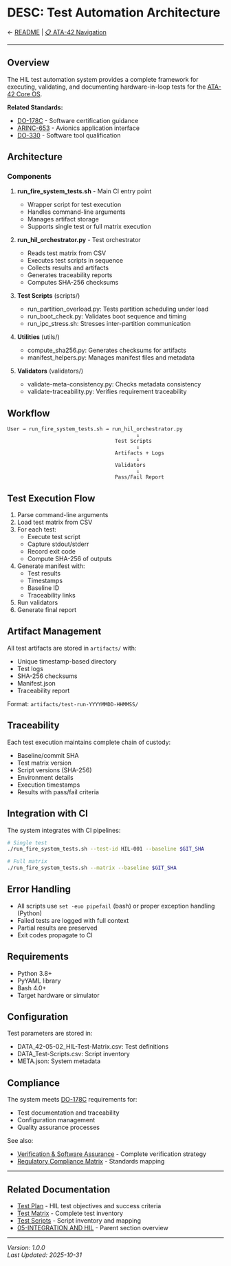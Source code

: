# DESC: Test Automation Architecture

← [README](README.md) | [📋 ATA-42 Navigation](../../NAVIGATION.md)

---

## Overview

The HIL test automation system provides a complete framework for executing, validating, and documenting hardware-in-loop tests for the [ATA-42 Core OS](../../README.md).

**Related Standards:**
- [DO-178C](../../01-GENERAL/DATA_42-01-06_Reference-Standards.csv) - Software certification guidance
- [ARINC-653](../../01-GENERAL/DATA_42-01-06_Reference-Standards.csv) - Avionics application interface
- [DO-330](../../01-GENERAL/DATA_42-01-02_Regulatory-Compliance-Matrix.csv) - Software tool qualification

## Architecture

### Components

1. **run_fire_system_tests.sh** - Main CI entry point
   - Wrapper script for test execution
   - Handles command-line arguments
   - Manages artifact storage
   - Supports single test or full matrix execution

2. **run_hil_orchestrator.py** - Test orchestrator
   - Reads test matrix from CSV
   - Executes test scripts in sequence
   - Collects results and artifacts
   - Generates traceability reports
   - Computes SHA-256 checksums

3. **Test Scripts** (scripts/)
   - run_partition_overload.py: Tests partition scheduling under load
   - run_boot_check.py: Validates boot sequence and timing
   - run_ipc_stress.sh: Stresses inter-partition communication

4. **Utilities** (utils/)
   - compute_sha256.py: Generates checksums for artifacts
   - manifest_helpers.py: Manages manifest files and metadata

5. **Validators** (validators/)
   - validate-meta-consistency.py: Checks metadata consistency
   - validate-traceability.py: Verifies requirement traceability

## Workflow

```
User → run_fire_system_tests.sh → run_hil_orchestrator.py
                                          ↓
                                   Test Scripts
                                          ↓
                                   Artifacts + Logs
                                          ↓
                                   Validators
                                          ↓
                                   Pass/Fail Report
```

## Test Execution Flow

1. Parse command-line arguments
2. Load test matrix from CSV
3. For each test:
   - Execute test script
   - Capture stdout/stderr
   - Record exit code
   - Compute SHA-256 of outputs
4. Generate manifest with:
   - Test results
   - Timestamps
   - Baseline ID
   - Traceability links
5. Run validators
6. Generate final report

## Artifact Management

All test artifacts are stored in `artifacts/` with:
- Unique timestamp-based directory
- Test logs
- SHA-256 checksums
- Manifest.json
- Traceability report

Format: `artifacts/test-run-YYYYMMDD-HHMMSS/`

## Traceability

Each test execution maintains complete chain of custody:
- Baseline/commit SHA
- Test matrix version
- Script versions (SHA-256)
- Environment details
- Execution timestamps
- Results with pass/fail criteria

## Integration with CI

The system integrates with CI pipelines:
```bash
# Single test
./run_fire_system_tests.sh --test-id HIL-001 --baseline $GIT_SHA

# Full matrix
./run_fire_system_tests.sh --matrix --baseline $GIT_SHA
```

## Error Handling

- All scripts use `set -euo pipefail` (bash) or proper exception handling (Python)
- Failed tests are logged with full context
- Partial results are preserved
- Exit codes propagate to CI

## Requirements

- Python 3.8+
- PyYAML library
- Bash 4.0+
- Target hardware or simulator

## Configuration

Test parameters are stored in:
- DATA_42-05-02_HIL-Test-Matrix.csv: Test definitions
- DATA_Test-Scripts.csv: Script inventory
- META.json: System metadata

## Compliance

The system meets [DO-178C](../../01-GENERAL/DATA_42-01-06_Reference-Standards.csv) requirements for:
- Test documentation and traceability
- Configuration management
- Quality assurance processes

See also:
- [Verification & Software Assurance](../../03-VERIFICATION_AND_SOFTWARE_ASSURANCE/README.md) - Complete verification strategy
- [Regulatory Compliance Matrix](../../01-GENERAL/DATA_42-01-02_Regulatory-Compliance-Matrix.csv) - Standards mapping

---

## Related Documentation

- [Test Plan](PROC_42-05-01_HIL-Test-Plan-Core-OS.md) - HIL test objectives and success criteria
- [Test Matrix](DATA_42-05-02_HIL-Test-Matrix.csv) - Complete test inventory
- [Test Scripts](DATA_Test-Scripts.csv) - Script inventory and mapping
- [05-INTEGRATION AND HIL](../README.md) - Parent section overview

---

*Version: 1.0.0*  
*Last Updated: 2025-10-31*
